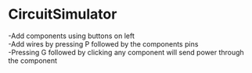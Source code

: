 # CircuitSimulator

-Add components using buttons on left\
-Add wires by pressing P followed by the components pins\
-Pressing G followed by clicking any component will send power through the component
